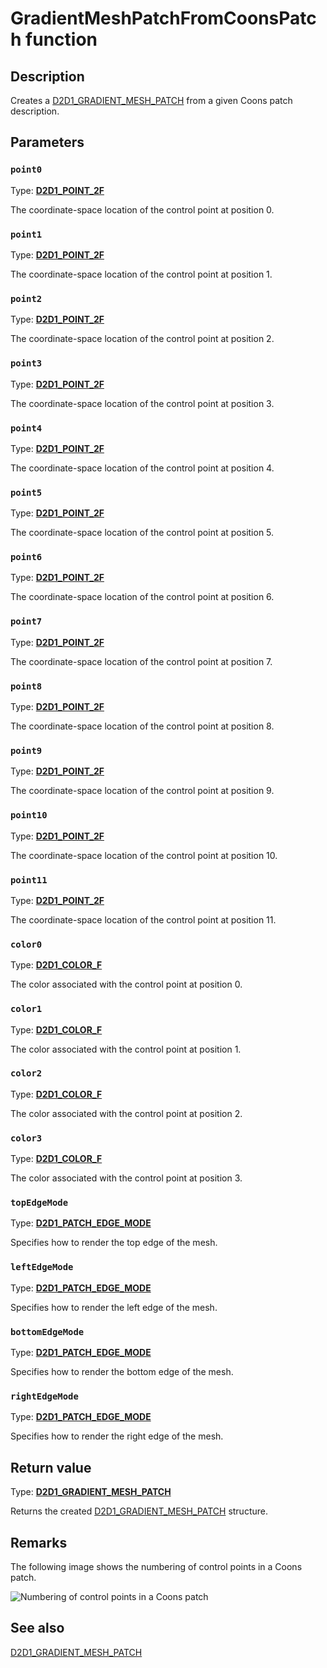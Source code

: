 # GradientMeshPatchFromCoonsPatch function

## Description

Creates a [D2D1_GRADIENT_MESH_PATCH](https://learn.microsoft.com/windows/desktop/api/d2d1_3/ns-d2d1_3-d2d1_gradient_mesh_patch) from a given Coons patch description.

## Parameters

### `point0`

Type: **[D2D1_POINT_2F](https://learn.microsoft.com/windows/desktop/Direct2D/d2d1-point-2f)**

The coordinate-space location of the control point at position 0.

### `point1`

Type: **[D2D1_POINT_2F](https://learn.microsoft.com/windows/desktop/Direct2D/d2d1-point-2f)**

The coordinate-space location of the control point at position 1.

### `point2`

Type: **[D2D1_POINT_2F](https://learn.microsoft.com/windows/desktop/Direct2D/d2d1-point-2f)**

The coordinate-space location of the control point at position 2.

### `point3`

Type: **[D2D1_POINT_2F](https://learn.microsoft.com/windows/desktop/Direct2D/d2d1-point-2f)**

The coordinate-space location of the control point at position 3.

### `point4`

Type: **[D2D1_POINT_2F](https://learn.microsoft.com/windows/desktop/Direct2D/d2d1-point-2f)**

The coordinate-space location of the control point at position 4.

### `point5`

Type: **[D2D1_POINT_2F](https://learn.microsoft.com/windows/desktop/Direct2D/d2d1-point-2f)**

The coordinate-space location of the control point at position 5.

### `point6`

Type: **[D2D1_POINT_2F](https://learn.microsoft.com/windows/desktop/Direct2D/d2d1-point-2f)**

The coordinate-space location of the control point at position 6.

### `point7`

Type: **[D2D1_POINT_2F](https://learn.microsoft.com/windows/desktop/Direct2D/d2d1-point-2f)**

The coordinate-space location of the control point at position 7.

### `point8`

Type: **[D2D1_POINT_2F](https://learn.microsoft.com/windows/desktop/Direct2D/d2d1-point-2f)**

The coordinate-space location of the control point at position 8.

### `point9`

Type: **[D2D1_POINT_2F](https://learn.microsoft.com/windows/desktop/Direct2D/d2d1-point-2f)**

The coordinate-space location of the control point at position 9.

### `point10`

Type: **[D2D1_POINT_2F](https://learn.microsoft.com/windows/desktop/Direct2D/d2d1-point-2f)**

The coordinate-space location of the control point at position 10.

### `point11`

Type: **[D2D1_POINT_2F](https://learn.microsoft.com/windows/desktop/Direct2D/d2d1-point-2f)**

The coordinate-space location of the control point at position 11.

### `color0`

Type: **[D2D1_COLOR_F](https://learn.microsoft.com/windows/desktop/Direct2D/d2d1-color-f)**

The color associated with the control point at position 0.

### `color1`

Type: **[D2D1_COLOR_F](https://learn.microsoft.com/windows/desktop/Direct2D/d2d1-color-f)**

The color associated with the control point at position 1.

### `color2`

Type: **[D2D1_COLOR_F](https://learn.microsoft.com/windows/desktop/Direct2D/d2d1-color-f)**

The color associated with the control point at position 2.

### `color3`

Type: **[D2D1_COLOR_F](https://learn.microsoft.com/windows/desktop/Direct2D/d2d1-color-f)**

The color associated with the control point at position 3.

### `topEdgeMode`

Type: **[D2D1_PATCH_EDGE_MODE](https://learn.microsoft.com/windows/desktop/api/d2d1_3/ne-d2d1_3-d2d1_patch_edge_mode)**

Specifies how to render the top edge of the mesh.

### `leftEdgeMode`

Type: **[D2D1_PATCH_EDGE_MODE](https://learn.microsoft.com/windows/desktop/api/d2d1_3/ne-d2d1_3-d2d1_patch_edge_mode)**

Specifies how to render the left edge of the mesh.

### `bottomEdgeMode`

Type: **[D2D1_PATCH_EDGE_MODE](https://learn.microsoft.com/windows/desktop/api/d2d1_3/ne-d2d1_3-d2d1_patch_edge_mode)**

Specifies how to render the bottom edge of the mesh.

### `rightEdgeMode`

Type: **[D2D1_PATCH_EDGE_MODE](https://learn.microsoft.com/windows/desktop/api/d2d1_3/ne-d2d1_3-d2d1_patch_edge_mode)**

Specifies how to render the right edge of the mesh.

## Return value

Type: **[D2D1_GRADIENT_MESH_PATCH](https://learn.microsoft.com/windows/desktop/api/d2d1_3/ns-d2d1_3-d2d1_gradient_mesh_patch)**

Returns the created [D2D1_GRADIENT_MESH_PATCH](https://learn.microsoft.com/windows/desktop/api/d2d1_3/ns-d2d1_3-d2d1_gradient_mesh_patch) structure.

## Remarks

The following image shows the numbering of control points in a Coons patch.

![Numbering of control points in a Coons patch](https://learn.microsoft.com/windows/win32/api/d2d1_3helper/images/coonspatch.png)

## See also

[D2D1_GRADIENT_MESH_PATCH](https://learn.microsoft.com/windows/desktop/api/d2d1_3/ns-d2d1_3-d2d1_gradient_mesh_patch)